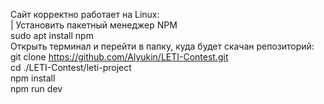 Сайт корректно работает на Linux:<br/>
| Установить пакетный менеджер NPM<br/>
sudo apt install npm<br/>
Открыть терминал и перейти в папку, куда будет скачан репозиторий:<br/>
git clone https://github.com/Alyukin/LETI-Contest.git<br/>
cd ./LETI-Contest/leti-project<br/>
npm install<br/>
npm run dev
